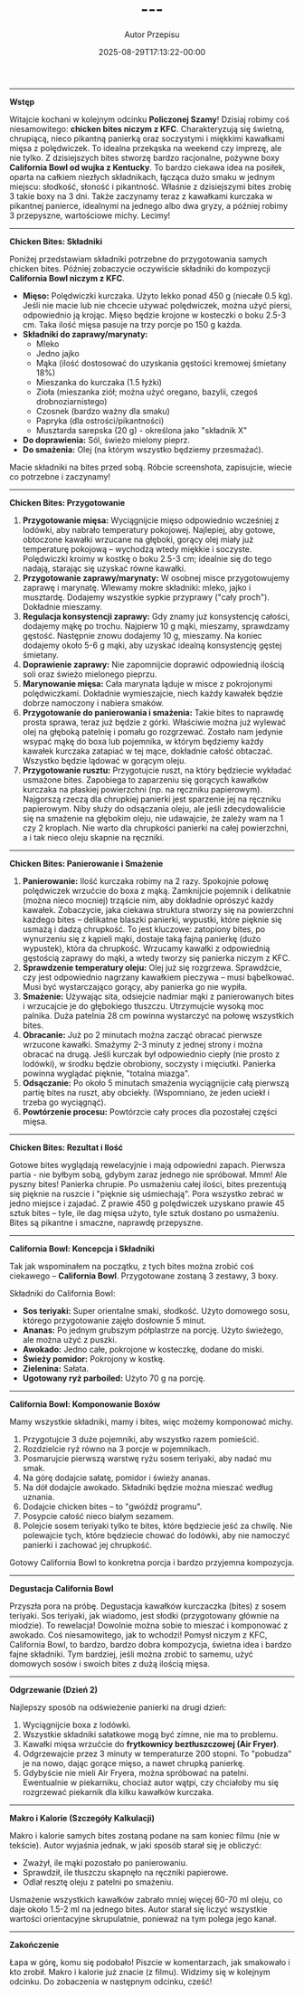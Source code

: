 ﻿---
draft: true
title: "---"
author: "Autor Przepisu"
recipe_image: images/recipe-headers/default.avif
date: 2025-08-29T17:13:22-00:00
categories: ["sniadania"]
tags: ["draft"]
tagline: "Przepis do sformatowania"
servings: 4
prep_time: 15
cook: true
cook_time: 30
calories: 300
protein: 20
fat: 10
carbohydrate: 25
---
---

**Wstęp**

Witajcie kochani w kolejnym odcinku **Policzonej Szamy**! Dzisiaj robimy coś niesamowitego: **chicken bites niczym z KFC**. Charakteryzują się świetną, chrupiącą, nieco pikantną panierką oraz soczystymi i miękkimi kawałkami mięsa z polędwiczek. To idealna przekąska na weekend czy imprezę, ale nie tylko. Z dzisiejszych bites stworzę bardzo racjonalne, pożywne boxy **California Bowl od wujka z Kentucky**. To bardzo ciekawa idea na posiłek, oparta na całkiem niezłych składnikach, łącząca dużo smaku w jednym miejscu: słodkość, słoność i pikantność. Właśnie z dzisiejszymi bites zrobię 3 takie boxy na 3 dni. Także zaczynamy teraz z kawałkami kurczaka w pikantnej panierce, idealnymi na jednego albo dwa gryzy, a później robimy 3 przepyszne, wartościowe michy. Lecimy!

---

**Chicken Bites: Składniki**

Poniżej przedstawiam składniki potrzebne do przygotowania samych chicken bites. Później zobaczycie oczywiście składniki do kompozycji **California Bowl niczym z KFC**.

*   **Mięso:** Polędwiczki kurczaka. Użyto lekko ponad 450 g (niecałe 0.5 kg). Jeśli nie macie lub nie chcecie używać polędwiczek, można użyć piersi, odpowiednio ją krojąc. Mięso będzie krojone w kosteczki o boku 2.5-3 cm. Taka ilość mięsa pasuje na trzy porcje po 150 g każda.
*   **Składniki do zaprawy/marynaty:**
    *   Mleko
    *   Jedno jajko
    *   Mąka (ilość dostosować do uzyskania gęstości kremowej śmietany 18%)
    *   Mieszanka do kurczaka (1.5 łyżki)
    *   Zioła (mieszanka ziół; można użyć oregano, bazylii, czegoś drobnoziarnistego)
    *   Czosnek (bardzo ważny dla smaku)
    *   Papryka (dla ostrości/pikantności)
    *   Musztarda sarepska (20 g) - określona jako "składnik X"
*   **Do doprawienia:** Sól, świeżo mielony pieprz.
*   **Do smażenia:** Olej (na którym wszystko będziemy przesmażać).

Macie składniki na bites przed sobą. Róbcie screenshota, zapisujcie, wiecie co potrzebne i zaczynamy!

---

**Chicken Bites: Przygotowanie**

1.  **Przygotowanie mięsa:** Wyciągnijcie mięso odpowiednio wcześniej z lodówki, aby nabrało temperatury pokojowej. Najlepiej, aby gotowe, obtoczone kawałki wrzucane na głęboki, gorący olej miały już temperaturę pokojową – wychodzą wtedy miękkie i soczyste. Polędwiczki kroimy w kostkę o boku 2.5-3 cm; idealnie się do tego nadają, starając się uzyskać równe kawałki.
2.  **Przygotowanie zaprawy/marynaty:** W osobnej misce przygotowujemy zaprawę i marynatę. Wlewamy mokre składniki: mleko, jajko i musztardę. Dodajemy wszystkie sypkie przyprawy ("cały proch"). Dokładnie mieszamy.
3.  **Regulacja konsystencji zaprawy:** Gdy znamy już konsystencję całości, dodajemy mąkę po trochu. Najpierw 10 g mąki, mieszamy, sprawdzamy gęstość. Następnie znowu dodajemy 10 g, mieszamy. Na koniec dodajemy około 5-6 g mąki, aby uzyskać idealną konsystencję gęstej śmietany.
4.  **Doprawienie zaprawy:** Nie zapomnijcie doprawić odpowiednią ilością soli oraz świeżo mielonego pieprzu.
5.  **Marynowanie mięsa:** Cała marynata ląduje w misce z pokrojonymi polędwiczkami. Dokładnie wymieszajcie, niech każdy kawałek będzie dobrze namoczony i nabiera smaków.
6.  **Przygotowanie do panierowania i smażenia:** Takie bites to naprawdę prosta sprawa, teraz już będzie z górki. Właściwie można już wylewać olej na głęboką patelnię i pomału go rozgrzewać. Zostało nam jedynie wsypać mąkę do boxa lub pojemnika, w którym będziemy każdy kawałek kurczaka zatapiać w tej mące, dokładnie całość obtaczać. Wszystko będzie lądować w gorącym oleju.
7.  **Przygotowanie rusztu:** Przygotujcie ruszt, na który będziecie wykładać usmażone bites. Zapobiega to zaparzeniu się gorących kawałków kurczaka na płaskiej powierzchni (np. na ręczniku papierowym). Najgorszą rzeczą dla chrupkiej panierki jest sparzenie jej na ręczniku papierowym. Niby służy do odsączania oleju, ale jeśli zdecydowaliście się na smażenie na głębokim oleju, nie udawajcie, że zależy wam na 1 czy 2 kroplach. Nie warto dla chrupkości panierki na całej powierzchni, a i tak nieco oleju skapnie na ręczniki.

---

**Chicken Bites: Panierowanie i Smażenie**

1.  **Panierowanie:** Ilość kurczaka robimy na 2 razy. Spokojnie połowę polędwiczek wrzućcie do boxa z mąką. Zamknijcie pojemnik i delikatnie (można nieco mocniej) trząście nim, aby dokładnie oprószyć każdy kawałek. Zobaczycie, jaka ciekawa struktura stworzy się na powierzchni każdego bites – delikatne blaszki panierki, wypustki, które pięknie się usmażą i dadzą chrupkość. To jest kluczowe: zatopiony bites, po wynurzeniu się z kąpieli mąki, dostaje taką fajną panierkę (dużo wypustek), która da chrupkość. Wrzucamy kawałki z odpowiednią gęstością zaprawy do mąki, a wtedy tworzy się panierka niczym z KFC.
2.  **Sprawdzenie temperatury oleju:** Olej już się rozgrzewa. Sprawdźcie, czy jest odpowiednio nagrzany kawałkiem pieczywa – musi bąbelkować. Musi być wystarczająco gorący, aby panierka go nie wypiła.
3.  **Smażenie:** Używając sita, odsiejcie nadmiar mąki z panierowanych bites i wrzucajcie je do głębokiego tłuszczu. Utrzymujcie wysoką moc palnika. Duża patelnia 28 cm powinna wystarczyć na połowę wszystkich bites.
4.  **Obracanie:** Już po 2 minutach można zacząć obracać pierwsze wrzucone kawałki. Smażymy 2-3 minuty z jednej strony i można obracać na drugą. Jeśli kurczak był odpowiednio ciepły (nie prosto z lodówki), w środku będzie obrobiony, soczysty i mięciutki. Panierka powinna wyglądać pięknie, "totalna miazga".
5.  **Odsączanie:** Po około 5 minutach smażenia wyciągnijcie całą pierwszą partię bites na ruszt, aby obciekły. (Wspomniano, że jeden uciekł i trzeba go wyciągnąć).
6.  **Powtórzenie procesu:** Powtórzcie cały proces dla pozostałej części mięsa.

---

**Chicken Bites: Rezultat i Ilość**

Gotowe bites wyglądają rewelacyjnie i mają odpowiedni zapach. Pierwsza partia - nie byłbym sobą, gdybym zaraz jednego nie spróbował. Mmm! Ale pyszny bites! Panierka chrupie. Po usmażeniu całej ilości, bites prezentują się pięknie na ruszcie i "pięknie się uśmiechają". Pora wszystko zebrać w jedno miejsce i zajadać. Z prawie 450 g polędwiczek uzyskano prawie 45 sztuk bites – tyle, ile dag mięsa użyto, tyle sztuk dostano po usmażeniu. Bites są pikantne i smaczne, naprawdę przepyszne.

---

**California Bowl: Koncepcja i Składniki**

Tak jak wspominałem na początku, z tych bites można zrobić coś ciekawego – **California Bowl**. Przygotowane zostaną 3 zestawy, 3 boxy.

Składniki do California Bowl:

*   **Sos teriyaki:** Super orientalne smaki, słodkość. Użyto domowego sosu, którego przygotowanie zajęło dosłownie 5 minut.
*   **Ananas:** Po jednym grubszym półplastrze na porcję. Użyto świeżego, ale można użyć z puszki.
*   **Awokado:** Jedno całe, pokrojone w kosteczkę, dodane do miski.
*   **Świeży pomidor:** Pokrojony w kostkę.
*   **Zielenina:** Sałata.
*   **Ugotowany ryż parboiled:** Użyto 70 g na porcję.

---

**California Bowl: Komponowanie Boxów**

Mamy wszystkie składniki, mamy i bites, więc możemy komponować michy.

1.  Przygotujcie 3 duże pojemniki, aby wszystko razem pomieścić.
2.  Rozdzielcie ryż równo na 3 porcje w pojemnikach.
3.  Posmarujcie pierwszą warstwę ryżu sosem teriyaki, aby nadać mu smak.
4.  Na górę dodajcie sałatę, pomidor i świeży ananas.
5.  Na dół dodajcie awokado. Składniki będzie można mieszać według uznania.
6.  Dodajcie chicken bites – to "gwóźdź programu".
7.  Posypcie całość nieco białym sezamem.
8.  Polejcie sosem teriyaki tylko te bites, które będziecie jeść za chwilę. Nie polewajcie tych, które będziecie chować do lodówki, aby nie namoczyć panierki i zachować jej chrupkość.

Gotowy California Bowl to konkretna porcja i bardzo przyjemna kompozycja.

---

**Degustacja California Bowl**

Przyszła pora na próbę. Degustacja kawałków kurczaczka (bites) z sosem teriyaki. Sos teriyaki, jak wiadomo, jest słodki (przygotowany głównie na miodzie). To rewelacja! Dowolnie można sobie to mieszać i komponować z awokado. Coś niesamowitego, jak to wchodzi! Pomysł niczym z KFC, California Bowl, to bardzo, bardzo dobra kompozycja, świetna idea i bardzo fajne składniki. Tym bardziej, jeśli można zrobić to samemu, użyć domowych sosów i swoich bites z dużą ilością mięsa.

---

**Odgrzewanie (Dzień 2)**

Najlepszy sposób na odświeżenie panierki na drugi dzień:

1.  Wyciągnijcie boxa z lodówki.
2.  Wszystkie składniki sałatkowe mogą być zimne, nie ma to problemu.
3.  Kawałki mięsa wrzućcie do **frytkownicy beztłuszczowej (Air Fryer)**.
4.  Odgrzewajcie przez 3 minuty w temperaturze 200 stopni. To "pobudza" je na nowo, dając gorące mięso, a nawet chrupką panierkę.
5.  Gdybyście nie mieli Air Fryera, można spróbować na patelni. Ewentualnie w piekarniku, chociaż autor wątpi, czy chciałoby mu się rozgrzewać piekarnik dla kilku kawałków kurczaka.

---

**Makro i Kalorie (Szczegóły Kalkulacji)**

Makro i kalorie samych bites zostaną podane na sam koniec filmu (nie w tekście). Autor wyjaśnia jednak, w jaki sposób starał się je obliczyć:

*   Zważył, ile mąki pozostało po panierowaniu.
*   Sprawdził, ile tłuszczu skapnęło na ręczniki papierowe.
*   Odlał resztę oleju z patelni po smażeniu.

Usmażenie wszystkich kawałków zabrało mniej więcej 60-70 ml oleju, co daje około 1.5-2 ml na jednego bites. Autor starał się liczyć wszystkie wartości orientacyjne skrupulatnie, ponieważ na tym polega jego kanał.

---

**Zakończenie**

Łapa w górę, komu się podobało! Piszcie w komentarzach, jak smakowało i kto zrobił. Makro i kalorie już znacie (z filmu). Widzimy się w kolejnym odcinku. Do zobaczenia w następnym odcinku, cześć!